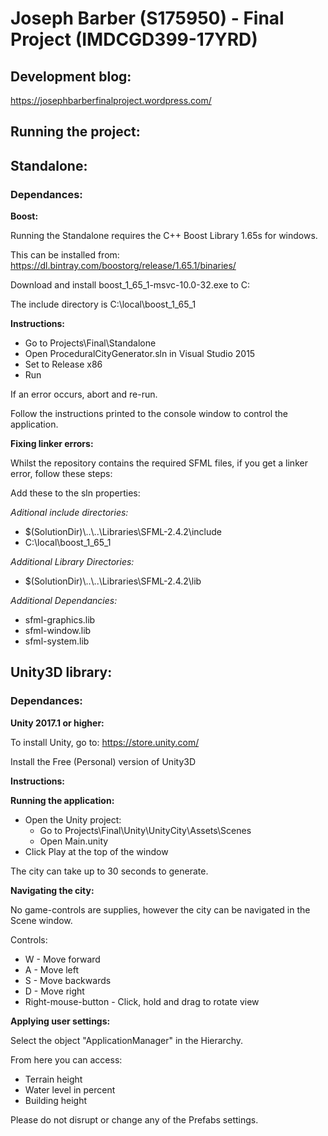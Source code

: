 # Joseph Barber (S175950) - Final Project (IMDCGD399-17YRD)

## Development blog:

https://josephbarberfinalproject.wordpress.com/

## Running the project:

## Standalone:

### Dependances:

**Boost:**

Running the Standalone requires the C++ Boost Library 1.65s for windows.

This can be installed from: https://dl.bintray.com/boostorg/release/1.65.1/binaries/

Download and install boost_1_65_1-msvc-10.0-32.exe to C: 

The include directory is C:\local\boost_1_65_1

**Instructions:**

* Go to Projects\Final\Standalone
* Open ProceduralCityGenerator.sln in Visual Studio 2015
* Set to Release x86
* Run

If an error occurs, abort and re-run.

Follow the instructions printed to the console window to control the application.

**Fixing linker errors:**

Whilst the repository contains the required SFML files, if you get a linker error, follow these steps:

Add these to the sln properties:

*Aditional include directories:*

* $(SolutionDir)\\..\\..\Libraries\SFML-2.4.2\include
* C:\local\boost_1_65_1

*Additional Library Directories:*

* $(SolutionDir)\\..\\..\Libraries\SFML-2.4.2\lib

*Additional Dependancies:*

* sfml-graphics.lib
* sfml-window.lib
* sfml-system.lib

## Unity3D library:

### Dependances:

**Unity 2017.1 or higher:**

To install Unity, go to: https://store.unity.com/

Install the Free (Personal) version of Unity3D

**Instructions:**

**Running the application:**

* Open the Unity project:
    - Go to Projects\Final\Unity\UnityCity\Assets\Scenes
    - Open Main.unity
* Click Play at the top of the window

The city can take up to 30 seconds to generate. 

**Navigating the city:**

No game-controls are supplies, however the city can be navigated in the Scene window.

Controls:
- W - Move forward
- A - Move left
- S - Move backwards
- D - Move right
- Right-mouse-button - Click, hold and drag to rotate view

**Applying user settings:**

Select the object "ApplicationManager" in the Hierarchy.

From here you can access:

* Terrain height
* Water level in percent
* Building height

Please do not disrupt or change any of the Prefabs settings.
